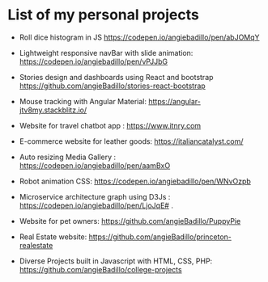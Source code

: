 # List of my personal projects

* Roll dice histogram in JS https://codepen.io/angiebadillo/pen/abJOMqY

* Lightweight responsive navBar with slide animation: https://codepen.io/angiebadillo/pen/vPJJbG

* Stories design and dashboards using React and bootstrap https://github.com/angieBadillo/stories-react-bootstrap 

* Mouse tracking with Angular Material: https://angular-jtv8my.stackblitz.io/

* Website for travel chatbot app : https://www.itnry.com

* E-commerce website for leather goods: https://italiancatalyst.com/

* Auto resizing Media Gallery : https://codepen.io/angiebadillo/pen/aamBxO

* Robot animation CSS: https://codepen.io/angiebadillo/pen/WNvOzpb

* Microservice architecture graph using D3Js : https://codepen.io/angiebadillo/pen/LjoJqE# . 

* Website for pet owners: https://github.com/angieBadillo/PuppyPie

* Real Estate website: https://github.com/angieBadillo/princeton-realestate

* Diverse Projects built in Javascript with HTML, CSS, PHP: https://github.com/angieBadillo/college-projects






